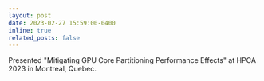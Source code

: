 ```yaml
---
layout: post
date: 2023-02-27 15:59:00-0400
inline: true
related_posts: false
---
```


Presented "Mitigating GPU Core Partitioning Performance Effects" at HPCA 2023 in Montreal, Quebec.